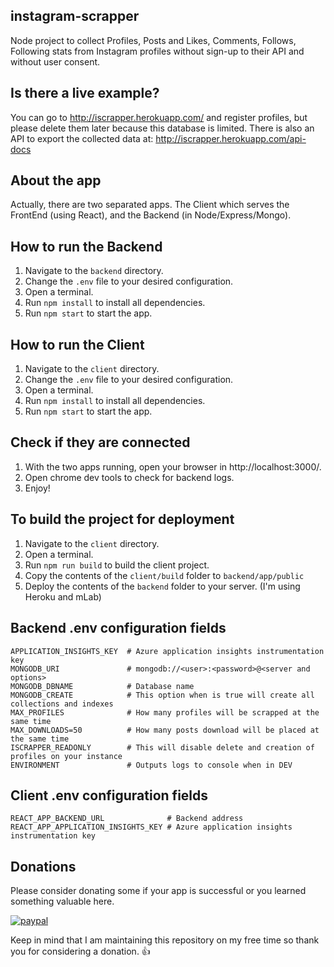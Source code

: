 ## instagram-scrapper
Node project to collect Profiles, Posts and Likes, Comments, Follows, Following stats from Instagram profiles without sign-up to their API and without user consent.

## Is there a live example?
You can go to http://iscrapper.herokuapp.com/ and register profiles, but please delete them later because this database is limited. There is also an API to export the collected data at: http://iscrapper.herokuapp.com/api-docs

## About the app
Actually, there are two separated apps. The Client which serves the FrontEnd (using React), and the Backend (in Node/Express/Mongo).

## How to run the Backend
1. Navigate to the `backend` directory.
2. Change the `.env` file to your desired configuration.
3. Open a terminal.
4. Run `npm install` to install all dependencies.
5. Run `npm start` to start the app.

## How to run the Client
1. Navigate to the `client` directory.
2. Change the `.env` file to your desired configuration.
3. Open a terminal.
4. Run `npm install` to install all dependencies.
5. Run `npm start` to start the app.

## Check if they are connected
1. With the two apps running, open your browser in http://localhost:3000/.
2. Open chrome dev tools to check for backend logs.
3. Enjoy!

## To build the project for deployment
1. Navigate to the `client` directory.
2. Open a terminal.
3. Run `npm run build` to build the client project.
4. Copy the contents of the `client/build` folder to `backend/app/public`
5. Deploy the contents of the `backend` folder to your server. (I'm using Heroku and mLab)

## Backend .env configuration fields
```
APPLICATION_INSIGHTS_KEY  # Azure application insights instrumentation key
MONGODB_URI               # mongodb://<user>:<password>@<server and options>
MONGODB_DBNAME            # Database name 
MONGODB_CREATE            # This option when is true will create all collections and indexes
MAX_PROFILES              # How many profiles will be scrapped at the same time
MAX_DOWNLOADS=50          # How many posts download will be placed at the same time
ISCRAPPER_READONLY        # This will disable delete and creation of profiles on your instance
ENVIRONMENT               # Outputs logs to console when in DEV
```

## Client .env configuration fields
```
REACT_APP_BACKEND_URL              # Backend address
REACT_APP_APPLICATION_INSIGHTS_KEY # Azure application insights instrumentation key
```

## Donations

Please consider donating some if your app is successful or you learned something valuable here.

[![paypal](https://www.paypalobjects.com/en_US/i/btn/btn_donateCC_LG.gif)](https://www.paypal.me/ivanvaladares/10)

Keep in mind that I am maintaining this repository on my free time so thank you for considering a donation. :+1:

